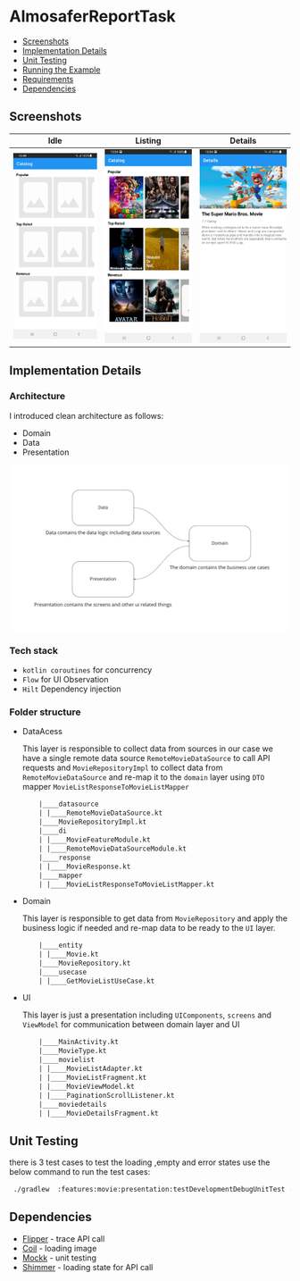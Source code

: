 # AlmosaferReportTask

- [Screenshots](#Screenshots)
- [Implementation Details](#implementation-details)
- [Unit Testing](#unit-testing)
- [Running the Example](#run-sample)
- [Requirements](#requirements)
- [Dependencies](#Dependencies)

## Screenshots

| Idle  |  Listing | Details |
|---|---|---|
| <img src="screenshots/screenshot_1.jpg" width="200">  | <img src="screenshots/screenshot_3.jpg" width="200">|<img src="screenshots/screenshot_2.jpg" width="200">

## Implementation Details
  ### Architecture
 I introduced clean architecture as follows:
   * Domain
   * Data
   * Presentation

![image](screenshots/architecture.png)

### Tech stack
 * `kotlin coroutines` for concurrency 
 * `Flow` for UI Observation
 * `Hilt` Dependency injection


 ### Folder structure
 * DataAcess
    
   This layer is responsible to collect data from sources in our case we have a single remote data source `RemoteMovieDataSource` to call API requests and `MovieRepositoryImpl` to collect data from `RemoteMovieDataSource` and re-map it to the `domain` layer using `DTO` mapper `MovieListResponseToMovieListMapper`
    ``` 
        |____datasource
        | |____RemoteMovieDataSource.kt
        |____MovieRepositoryImpl.kt
        |____di
        | |____MovieFeatureModule.kt
        | |____RemoteMovieDataSourceModule.kt
        |____response
        | |____MovieResponse.kt
        |____mapper
        | |____MovieListResponseToMovieListMapper.kt
    ```
* Domain

    This layer is responsible to get data from `MovieRepository` and apply the business logic if needed and re-map data to be ready to the `UI` layer.
    ``` 
        |____entity
        | |____Movie.kt
        |____MovieRepository.kt
        |____usecase
        | |____GetMovieListUseCase.kt
    ```
* UI

   This layer is just a presentation including `UIComponents`, `screens` and `ViewModel` for communication between domain layer and UI

    ```
        |____MainActivity.kt
        |____MovieType.kt
        |____movielist
        | |____MovieListAdapter.kt
        | |____MovieListFragment.kt
        | |____MovieViewModel.kt
        | |____PaginationScrollListener.kt
        |____moviedetails
        | |____MovieDetailsFragment.kt
    ```
## Unit Testing
  there is 3 test cases to test the loading ,empty and error states
  use the below command to run the test cases:
  ```bash
   ./gradlew  :features:movie:presentation:testDevelopmentDebugUnitTest --tests com.task.almosaferassignment.feature.movie.presentation.MovieListViewModelTest
  ```


## Dependencies
- [Flipper](https://fbflipper.com/) - trace API call 
- [Coil](https://github.com/coil-kt/coil) - loading image 
- [Mockk](https://github.com/mockk/mockk) - unit testing
- [Shimmer](https://github.com/facebook/shimmer-android) - loading state for API call 